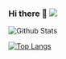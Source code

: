 ### Hi there 👋 ![](https://komarev.com/ghpvc/?username=lukalom)

![Github Stats](https://github-readme-stats.sigma-five.vercel.app/api?username=lukalom&theme=tokyonight)

[![Top Langs](https://github-readme-stats.sigma-five.vercel.app/api/top-langs/?username=lukalom&langs_count=8)](https://github.com/anuraghazra/github-readme-stats.sigma-five)
